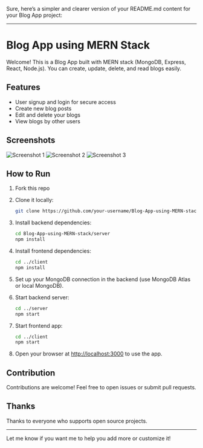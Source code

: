 Sure, here’s a simpler and clearer version of your README.md content for your Blog App project:

---

# Blog App using MERN Stack

Welcome! This is a Blog App built with MERN stack (MongoDB, Express, React, Node.js). You can create, update, delete, and read blogs easily.

## Features

* User signup and login for secure access
* Create new blog posts
* Edit and delete your blogs
* View blogs by other users

## Screenshots

![Screenshot 1]([https://user-images.githubusercontent.com/67452985/172217325-4378400e-60a0-4364-aadb-89e900886a1c.png](https://github.com/mrunal352/blog-app/blob/main/SC/Screenshot%202025-05-23%20145824.png))
![Screenshot 2](https://user-images.githubusercontent.com/67452985/172217368-76264e6e-8373-484d-9cd0-3af5920754b1.png)
![Screenshot 3](https://user-images.githubusercontent.com/67452985/172217649-238abde0-1b29-40fe-a46e-1b5bb03678c8.png)

## How to Run

1. Fork this repo
2. Clone it locally:

   ```bash
   git clone https://github.com/your-username/Blog-App-using-MERN-stack.git
   ```
3. Install backend dependencies:

   ```bash
   cd Blog-App-using-MERN-stack/server
   npm install
   ```
4. Install frontend dependencies:

   ```bash
   cd ../client
   npm install
   ```
5. Set up your MongoDB connection in the backend (use MongoDB Atlas or local MongoDB).
6. Start backend server:

   ```bash
   cd ../server
   npm start
   ```
7. Start frontend app:

   ```bash
   cd ../client
   npm start
   ```
8. Open your browser at [http://localhost:3000](http://localhost:3000) to use the app.

## Contribution

Contributions are welcome! Feel free to open issues or submit pull requests.

## Thanks

Thanks to everyone who supports open source projects.

---

Let me know if you want me to help you add more or customize it!
